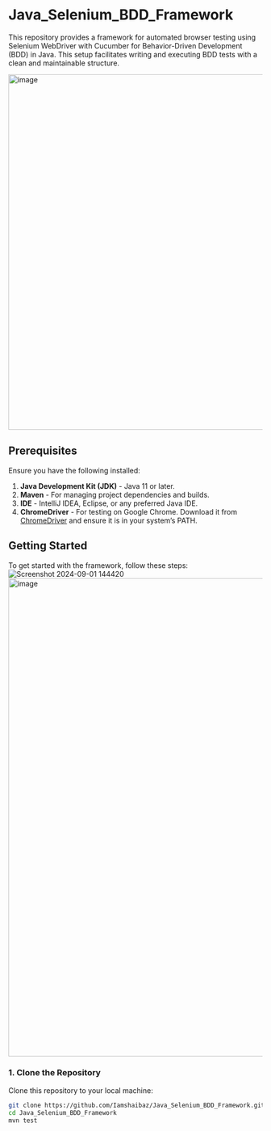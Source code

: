 # Java_Selenium_BDD_Framework

This repository provides a framework for automated browser testing using Selenium WebDriver with Cucumber for Behavior-Driven Development (BDD) in Java. This setup facilitates writing and executing BDD tests with a clean and maintainable structure.

<img width="704" alt="image" src="https://github.com/user-attachments/assets/01dccb46-0fcf-4982-9b24-641e5540c069">


## Prerequisites

Ensure you have the following installed:

1. **Java Development Kit (JDK)** - Java 11 or later.
2. **Maven** - For managing project dependencies and builds.
3. **IDE** - IntelliJ IDEA, Eclipse, or any preferred Java IDE.
4. **ChromeDriver** - For testing on Google Chrome. Download it from [ChromeDriver](https://sites.google.com/a/chromium.org/chromedriver/downloads) and ensure it is in your system’s PATH.

## Getting Started

To get started with the framework, follow these steps:
![Screenshot 2024-09-01 144420](https://github.com/user-attachments/assets/4e6ec5c3-2043-40ae-96a9-398b11e3ea93)
<img width="947" alt="image" src="https://github.com/user-attachments/assets/d692d742-d29a-432c-a76c-0e2508e0d691">


### 1. Clone the Repository

Clone this repository to your local machine:

```bash
git clone https://github.com/Iamshaibaz/Java_Selenium_BDD_Framework.git
cd Java_Selenium_BDD_Framework
mvn test


